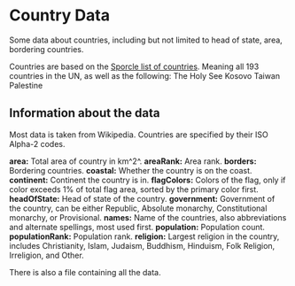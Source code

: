 # Country Data

Some data about countries, including but not limited to head of state, area, bordering countries.

Countries are based on the [Sporcle list of countries](https://www.sporcle.com/blog/2013/01/what-is-a-country/). Meaning all 193 countries in the UN, as well as the following:
The Holy See
Kosovo
Taiwan
Palestine

## Information about the data

Most data is taken from Wikipedia. Countries are specified by their ISO Alpha-2 codes.

**area:** Total area of country in km^2^.
**areaRank:** Area rank.
**borders:** Bordering countries.
**coastal:** Whether the country is on the coast.
**continent:** Continent the country is in.
**flagColors:** Colors of the flag, only if color exceeds 1% of total flag area, sorted by the primary color first.
**headOfState:** Head of state of the country.
**government:** Government of the country, can be either Republic, Absolute monarchy, Constitutional monarchy, or Provisional.
**names:** Name of the countries, also abbreviations and alternate spellings, most used first.
**population:** Population count.
**populationRank:** Population rank.
**religion:** Largest religion in the country, includes Christianity, Islam, Judaism, Buddhism, Hinduism, Folk Religion, Irreligion, and Other.

There is also a file containing all the data.
